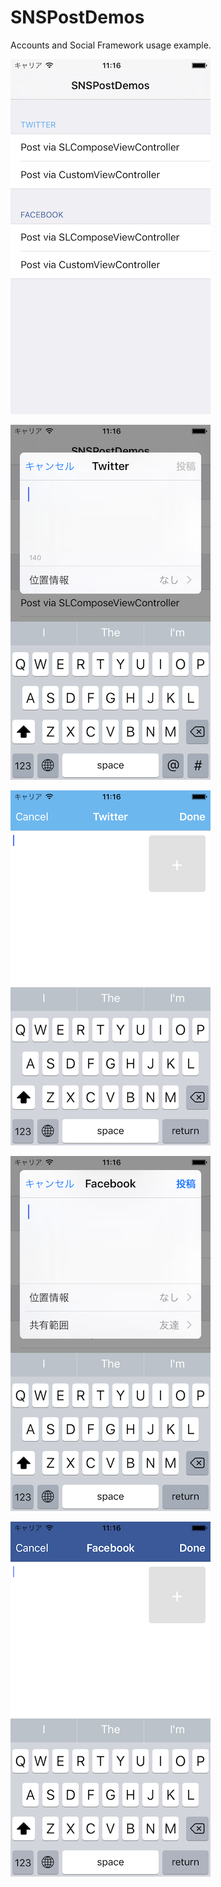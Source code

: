 # SNSPostDemos
Accounts and Social Framework usage example.

![](Screenshots/ScreenShot-1.png)

![](Screenshots/ScreenShot-2.png)

![](Screenshots/ScreenShot-3.png)

![](Screenshots/ScreenShot-4.png)

![](Screenshots/ScreenShot-5.png)
